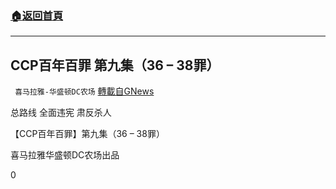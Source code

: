 ###  [:house:返回首頁](https://github.com/ourhimalayas/txt)
---


## CCP百年百罪 第九集（36 &#8211; 38罪）
` 喜马拉雅-华盛顿DC农场` [轉載自GNews](https://gnews.org/zh-hans/1522134/)

总路线
全面违宪
肃反杀人

【CCP百年百罪】第九集（36 – 38罪）

喜马拉雅华盛顿DC农场出品

0
